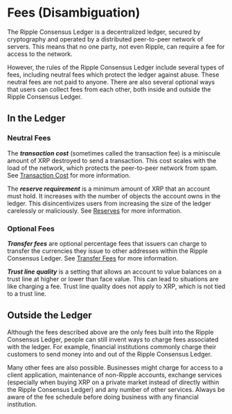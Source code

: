# Fees (Disambiguation) #

The Ripple Consensus Ledger is a decentralized ledger, secured by cryptography and operated by a distributed peer-to-peer network of servers. This means that no one party, not even Ripple, can require a fee for access to the network.

However, the rules of the Ripple Consensus Ledger include several types of fees, including neutral fees which protect the ledger against abuse. These neutral fees are not paid to anyone. There are also several optional ways that users can collect fees from each other, both inside and outside the Ripple Consensus Ledger.


## In the Ledger ##

### Neutral Fees ###

The _**transaction cost**_ (sometimes called the transaction fee) is a miniscule amount of XRP destroyed to send a transaction. This cost scales with the load of the network, which protects the peer-to-peer network from spam. See [Transaction Cost](concept-transaction-cost.html) for more information.

The _**reserve requirement**_ is a minimum amount of XRP that an account must hold. It increases with the number of objects the account owns in the ledger. This disincentivizes users from increasing the size of the ledger carelessly or maliciously. See [Reserves](concept-reserves.html) for more information.

### Optional Fees ###

_**Transfer fees**_ are optional percentage fees that issuers can charge to transfer the currencies they issue to other addresses within the Ripple Consensus Ledger. See [Transfer Fees](concept-transfer-fees.html) for more information.

_**Trust line quality**_ is a setting that allows an account to value balances on a trust line at higher or lower than face value. This can lead to situations are like charging a fee. Trust line quality does not apply to XRP, which is not tied to a trust line.


## Outside the Ledger ##

Although the fees described above are the only fees built into the Ripple Consensus Ledger, people can still invent ways to charge fees associated with the ledger. For example, financial institutions commonly charge their customers to send money into and out of the Ripple Consensus Ledger.

Many other fees are also possible. Businesses might charge for access to a client application, maintenance of non-Ripple accounts, exchange services (especially when buying XRP on a private market instead of directly within the Ripple Consensus Ledger) and any number of other services. Always be aware of the fee schedule before doing business with any financial institution.
